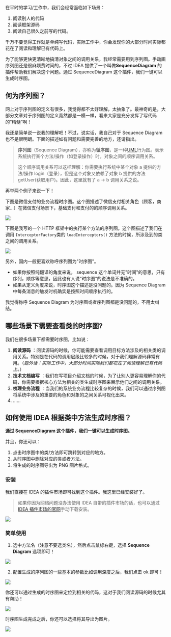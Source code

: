 在平时的学习/工作中，我们会经常面临如下场景：

1. 阅读别人的代码
2. 阅读框架源码
3. 阅读自己很久之前写的代码。

千万不要觉得工作就是单纯写代码，实际工作中，你会发现你的大部分时间实际都花在了阅读和理解已有代码上。

为了能够更快更清晰地搞清对象之间的调用关系，我经常需要用到序列图。手动画序列图还是很麻烦费时间的，不过 IDEA 提供了一个叫做**SequenceDiagram** 的插件帮助我们解决这个问题。通过 SequenceDiagram 这个插件，我们一键可以生成时序图。

## 何为序列图？

网上对于序列图的定义有很多，我觉得都不太好理解，太抽象了。最神奇的是，大部分文章对于序列图的定义竟然都是一模一样，看来大家是充分发挥了写代码的“精髓”啊！

我还是简单说一说我的理解吧！不过，说实话，我自己对于 Sequence Diagram 也不是很明朗。下面的描述如有问题和需要完善的地方，还请指出。

> **序列图**（Sequence Diagram），亦称为**循序图**，是一种[UML](https://zh.m.wikipedia.org/wiki/UML)行为图。表示系统执行某个方法/操作（如登录操作）时，对象之间的顺序调用关系。
>
> 这个顺序调用关系可以这样理解：你需要执行系统中某个对象 a 提供的方法/操作 login（登录），但是这个对象又依赖了对象 b 提供的方法 getUser(获取用户)。因此，这里就有了 a -> b 调用关系之说。

再举两个例子来说一下！

下图是微信支付的业务流程时序图。这个图描述了微信支付相关角色（顾客，商家...）在微信支付场景下，基础支付和支付的的顺序调用关系。

![](https://img-blog.csdnimg.cn/img_convert/3a48c8d17aea2064ff11b6d3fd1fb2cb.png)

下图是我写的一个 HTTP 框架中的执行某个方法的序列图。这个图描述了我们在调用 `InterceptorFactory`类的 `loadInterceptors()` 方法的时候，所涉及到的类之间的调用关系。

![](https://guide-blog-images.oss-cn-shenzhen.aliyuncs.com/idea/watermark,type_ZmFuZ3poZW5naGVpdGk,shadow_10,text_aHR0cHM6Ly9ibG9nLmNzZG4ubmV0L3FxXzM0MzM3Mjcy,size_16,color_FFFFFF,t_70.png)

另外，国内一般更喜欢称呼序列图为"时序图"。

- 如果你按照纯翻译的角度来说， sequence 这个单词并无"时间"的意思，只有序列，顺序等意思，因此也有人说“时序图”的说法是不准确的。
- 如果从定义角度来说，时序图这个描述是没问题的。因为 Sequence Diagram 中每条消息的触发时机确实是按照时间顺序执行的。

我觉得称呼 Sequence Diagram 为时序图或者序列图都是没问题的，不用太纠结。

## 哪些场景下需要查看类的时序图?

我们在很多场景下都需要时序图，比如说：

1. **阅读源码** ：阅读源码的时候，你可能需要查看调用目标方法涉及的相关类的调用关系。特别是在代码的调用层级比较多的时候，对于我们理解源码非常有用。（_题外话：实际工作中，大部分时间实际我们都花在了阅读理解已有代码上。_）
2. **技术文档编写** ：我们在写项目介绍文档的时候，为了让别人更容易理解你的代码，你需要根据核心方法为相关的类生成时序图来展示他们之间的调用关系。
3. **梳理业务流程** ：当我们的系统业务流程比较复杂的时候，我们可以通过序列图将系统中涉及的重要的角色和对象的之间关系可视化出来。
4. ......

## 如何使用 IDEA 根据类中方法生成时序图？

**通过 SequenceDiagram 这个插件，我们一键可以生成时序图。**

并且，你还可以：

1. 点击时序图中的类/方法即可跳转到对应的地方。
2. 从时序图中删除对应的类或者方法。
3. 将生成的时序图导出为 PNG 图片格式。

### 安装

我们直接在 IDEA 的插件市场即可找到这个插件。我这里已经安装好了。

> 如果你因为网络问题没办法使用 IDEA 自带的插件市场的话，也可以通过[IDEA 插件市场的官网](https://plugins.jetbrains.com/idea)手动下载安装。

![](https://guide-blog-images.oss-cn-shenzhen.aliyuncs.com/idea/20201021165654262.png)

### 简单使用

1. 选中方法名（注意不要选类名），然后点击鼠标右键，选择 **Sequence Diagram** 选项即可！

![](https://guide-blog-images.oss-cn-shenzhen.aliyuncs.com/idea/20201021170110697-20211010211819042.png)

2. 配置生成的序列图的一些基本的参数比如调用深度之后，我们点击 ok 即可！

![](https://guide-blog-images.oss-cn-shenzhen.aliyuncs.com/idea/c5040f1105c762ddf8689892913bc02d-20211010211823985.png)

你还可以通过生成的时序图来定位到相关的代码，这对于我们阅读源码的时候尤其有帮助！

![](https://guide-blog-images.oss-cn-shenzhen.aliyuncs.com/idea/20201021171623809-20211010211828759.png)

时序图生成完成之后，你还可以选择将其导出为图片。

![](https://guide-blog-images.oss-cn-shenzhen.aliyuncs.com/idea/20201021170228723-20211010211832965.png)